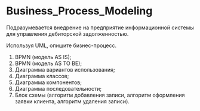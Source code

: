 # Business_Process_Modeling

Подразумевается внедрение на предприятие информационной системы для управления дебиторской задолженностью.

Используя UML, опишите бизнес-процесс.
1. BPMN (модель AS IS);
2. BPMN (модель AS TO BE);
3. Диаграмма вариантов использования;
4. Диаграмма классов;
5. Диаграмма компонентов;
6. Диаграмма последовательности;
7. Блок схемы (алгоритм добавления записи, алгоритм оформления заявки клиента, алгоритм удаления записи).
